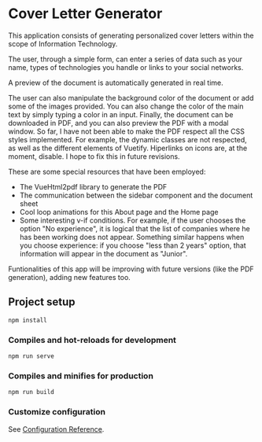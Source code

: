 # Cover Letter Generator

This application consists of generating personalized cover letters within the scope of Information Technology. 

The user, through a simple form, can enter a series of data such as your name, types of technologies you handle or links to your social networks.

A preview of the document is automatically generated in real time.

The user can also manipulate the background color of the document or add some of the images provided. You can also change the color of the main text by simply typing a color in an input.
Finally, the document can be downloaded in PDF, and you can also preview the PDF with a modal window. So far, I have not been able to make the PDF respect all the CSS styles implemented. For example, the dynamic classes are not respected, as well as the different elements of Vuetify. Hiperlinks on icons are, at the moment, disable. I hope to fix this in future revisions.

These are some special resources that have been employed:
              
* The VueHtml2pdf library to generate the PDF
* The communication between the sidebar component and the document sheet
* Cool loop animations for this About page and the Home page
* Some interesting v-if conditions. For example, if the user chooses the option "No experience", it is logical that the list of companies where he has been working does not appear. Something similar happens when you choose experience: if you choose "less than 2 years" option, that information will appear in the document as "Junior".
                
Funtionalities of this app will be improving with future versions (like the PDF generation), adding new features too.

## Project setup
```
npm install
```

### Compiles and hot-reloads for development
```
npm run serve
```

### Compiles and minifies for production
```
npm run build
```

### Customize configuration
See [Configuration Reference](https://cli.vuejs.org/config/).
